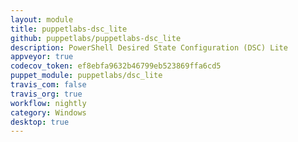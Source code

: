 ```yaml
---
layout: module
title: puppetlabs-dsc_lite
github: puppetlabs/puppetlabs-dsc_lite
description: PowerShell Desired State Configuration (DSC) Lite
appveyor: true
codecov_token: ef8ebfa9632b46799eb523869ffa6cd5
puppet_module: puppetlabs/dsc_lite
travis_com: false
travis_org: true
workflow: nightly
category: Windows
desktop: true
---
```

